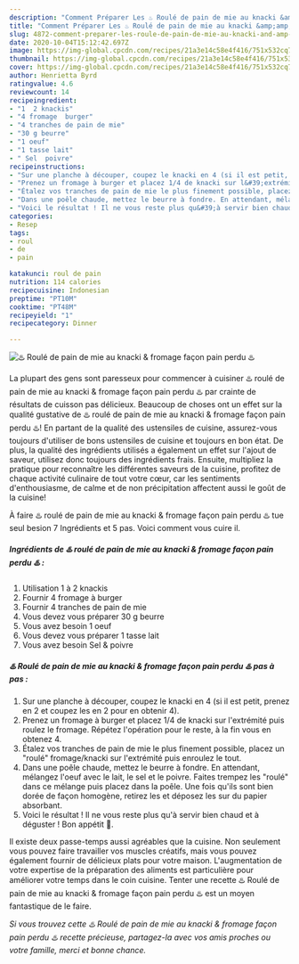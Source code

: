 ```yaml
---
description: "Comment Préparer Les ♨️ Roulé de pain de mie au knacki &amp;amp; fromage façon pain perdu ♨️"
title: "Comment Préparer Les ♨️ Roulé de pain de mie au knacki &amp;amp; fromage façon pain perdu ♨️"
slug: 4872-comment-preparer-les-roule-de-pain-de-mie-au-knacki-and-amp-fromage-facon-pain-perdu
date: 2020-10-04T15:12:42.697Z
image: https://img-global.cpcdn.com/recipes/21a3e14c58e4f416/751x532cq70/♨️-roule-de-pain-de-mie-au-knacki-fromage-facon-pain-perdu-♨️-photo-principale-de-la-recette.jpg
thumbnail: https://img-global.cpcdn.com/recipes/21a3e14c58e4f416/751x532cq70/♨️-roule-de-pain-de-mie-au-knacki-fromage-facon-pain-perdu-♨️-photo-principale-de-la-recette.jpg
cover: https://img-global.cpcdn.com/recipes/21a3e14c58e4f416/751x532cq70/♨️-roule-de-pain-de-mie-au-knacki-fromage-facon-pain-perdu-♨️-photo-principale-de-la-recette.jpg
author: Henrietta Byrd
ratingvalue: 4.6
reviewcount: 14
recipeingredient:
- "1  2 knackis"
- "4 fromage  burger"
- "4 tranches de pain de mie"
- "30 g beurre"
- "1 oeuf"
- "1 tasse lait"
- " Sel  poivre"
recipeinstructions:
- "Sur une planche à découper, coupez le knacki en 4 (si il est petit, prenez en 2 et coupez les en 2 pour en obtenir 4)."
- "Prenez un fromage à burger et placez 1/4 de knacki sur l&#39;extrémité puis roulez le fromage. Répétez l&#39;opération pour le reste, à la fin vous en obtenez 4."
- "Étalez vos tranches de pain de mie le plus finement possible, placez un &#34;roulé&#34; fromage/knacki sur l&#39;extrémité puis enroulez le tout."
- "Dans une poêle chaude, mettez le beurre à fondre. En attendant, mélangez l&#39;oeuf avec le lait, le sel et le poivre. Faites trempez les &#34;roulé&#34; dans ce mélange puis placez dans la poêle. Une fois qu&#39;ils sont bien dorée de façon homogène, retirez les et déposez les sur du papier absorbant."
- "Voici le résultat ! Il ne vous reste plus qu&#39;à servir bien chaud et à déguster ! Bon appétit 🌹."
categories:
- Resep
tags:
- roul
- de
- pain

katakunci: roul de pain 
nutrition: 114 calories
recipecuisine: Indonesian
preptime: "PT10M"
cooktime: "PT48M"
recipeyield: "1"
recipecategory: Dinner

---
```



![♨️ Roulé de pain de mie au knacki &amp; fromage façon pain perdu ♨️](https://img-global.cpcdn.com/recipes/21a3e14c58e4f416/751x532cq70/♨️-roule-de-pain-de-mie-au-knacki-fromage-facon-pain-perdu-♨️-photo-principale-de-la-recette.jpg)

La plupart des gens sont paresseux pour commencer à cuisiner ♨️ roulé de pain de mie au knacki &amp; fromage façon pain perdu ♨️ par crainte de résultats de cuisson pas délicieux. Beaucoup de choses ont un effet sur la qualité gustative de ♨️ roulé de pain de mie au knacki &amp; fromage façon pain perdu ♨️! En partant de la qualité des ustensiles de cuisine, assurez-vous toujours d'utiliser de bons ustensiles de cuisine et toujours en bon état. De plus, la qualité des ingrédients utilisés a également un effet sur l'ajout de saveur, utilisez donc toujours des ingrédients frais. Ensuite, multipliez la pratique pour reconnaître les différentes saveurs de la cuisine, profitez de chaque activité culinaire de tout votre cœur, car les sentiments d'enthousiasme, de calme et de non précipitation affectent aussi le goût de la cuisine!

<!--inarticleads1-->

À faire ♨️ roulé de pain de mie au knacki &amp; fromage façon pain perdu ♨️ tue seul besion 7 Ingrédients et 5 pas. Voici comment vous cuire il.

##### Ingrédients de ♨️ roulé de pain de mie au knacki &amp; fromage façon pain perdu ♨️ :

1. Utilisation 1 à 2 knackis
1. Fournir 4 fromage à burger
1. Fournir 4 tranches de pain de mie
1. Vous devez vous préparer 30 g beurre
1. Vous avez besoin 1 oeuf
1. Vous devez vous préparer 1 tasse lait
1. Vous avez besoin  Sel &amp; poivre




<!--inarticleads2-->

##### ♨️ Roulé de pain de mie au knacki &amp; fromage façon pain perdu ♨️ pas à pas :

1. Sur une planche à découper, coupez le knacki en 4 (si il est petit, prenez en 2 et coupez les en 2 pour en obtenir 4).
1. Prenez un fromage à burger et placez 1/4 de knacki sur l&#39;extrémité puis roulez le fromage. Répétez l&#39;opération pour le reste, à la fin vous en obtenez 4.
1. Étalez vos tranches de pain de mie le plus finement possible, placez un &#34;roulé&#34; fromage/knacki sur l&#39;extrémité puis enroulez le tout.
1. Dans une poêle chaude, mettez le beurre à fondre. En attendant, mélangez l&#39;oeuf avec le lait, le sel et le poivre. Faites trempez les &#34;roulé&#34; dans ce mélange puis placez dans la poêle. Une fois qu&#39;ils sont bien dorée de façon homogène, retirez les et déposez les sur du papier absorbant.
1. Voici le résultat ! Il ne vous reste plus qu&#39;à servir bien chaud et à déguster ! Bon appétit 🌹.




<!--inarticleads1-->

<p>
Il existe deux passe-temps aussi agréables que la cuisine. Non seulement vous pouvez faire travailler vos muscles créatifs, mais vous pouvez également fournir de délicieux plats pour votre maison. L'augmentation de votre expertise de la préparation des aliments est particulière pour améliorer votre temps dans le coin cuisine. Tenter une recette ♨️ Roulé de pain de mie au knacki &amp; fromage façon pain perdu ♨️ est un moyen fantastique de le faire.
</p>

<p>
<i>Si vous trouvez cette ♨️ Roulé de pain de mie au knacki &amp; fromage façon pain perdu ♨️ recette précieuse, partagez-la avec vos amis proches ou votre famille, merci et bonne chance.</i>
</p>
